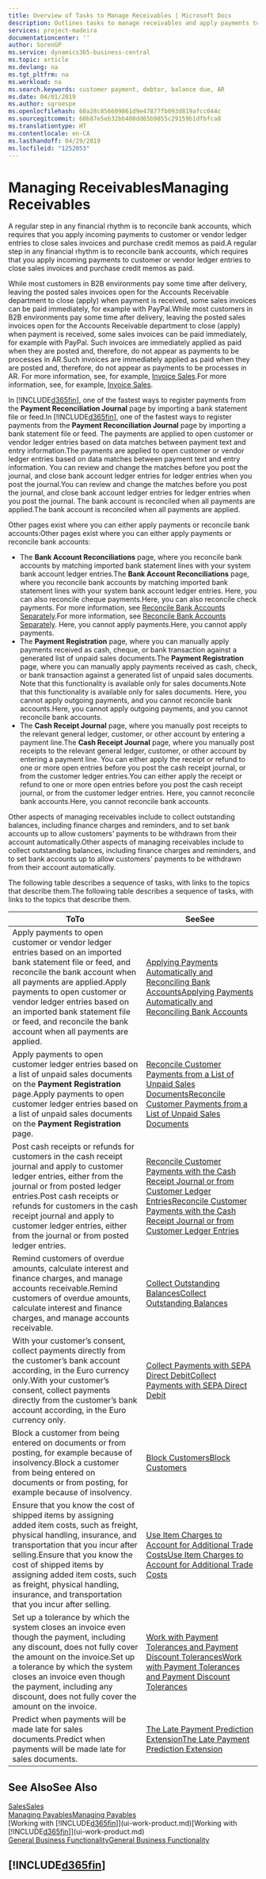 ```yaml
---
title: Overview of Tasks to Manage Receivables | Microsoft Docs
description: Outlines tasks to manage receivables and apply payments to customer or vendor ledger entries.
services: project-madeira
documentationcenter: ''
author: SorenGP
ms.service: dynamics365-business-central
ms.topic: article
ms.devlang: na
ms.tgt_pltfrm: na
ms.workload: na
ms.search.keywords: customer payment, debtor, balance due, AR
ms.date: 04/01/2019
ms.author: sgroespe
ms.openlocfilehash: 60a28c856609861d9e47877fb093d819afcc044c
ms.sourcegitcommit: 60b87e5eb32bb408dd65b9855c29159b1dfbfca8
ms.translationtype: HT
ms.contentlocale: en-CA
ms.lasthandoff: 04/29/2019
ms.locfileid: "1252053"
---
```

# <a name="managing-receivables"></a><span data-ttu-id="ea03d-103">Managing Receivables</span><span class="sxs-lookup"><span data-stu-id="ea03d-103">Managing Receivables</span></span>
<span data-ttu-id="ea03d-104">A regular step in any financial rhythm is to reconcile bank accounts, which requires that you apply incoming payments to customer or vendor ledger entries to close sales invoices and purchase credit memos as paid.</span><span class="sxs-lookup"><span data-stu-id="ea03d-104">A regular step in any financial rhythm is to reconcile bank accounts, which requires that you apply incoming payments to customer or vendor ledger entries to close sales invoices and purchase credit memos as paid.</span></span>

<span data-ttu-id="ea03d-105">While most customers in B2B environments pay some time after delivery, leaving the posted sales invoices open for the Accounts Receivable department to close (apply) when payment is received, some sales invoices can be paid immediately, for example with PayPal.</span><span class="sxs-lookup"><span data-stu-id="ea03d-105">While most customers in B2B environments pay some time after delivery, leaving the posted sales invoices open for the Accounts Receivable department to close (apply) when payment is received, some sales invoices can be paid immediately, for example with PayPal.</span></span> <span data-ttu-id="ea03d-106">Such invoices are immediately applied as paid when they are posted and, therefore, do not appear as payments to be processes in AR.</span><span class="sxs-lookup"><span data-stu-id="ea03d-106">Such invoices are immediately applied as paid when they are posted and, therefore, do not appear as payments to be processes in AR.</span></span> <span data-ttu-id="ea03d-107">For more information, see, for example, [Invoice Sales](sales-how-invoice-sales.md).</span><span class="sxs-lookup"><span data-stu-id="ea03d-107">For more information, see, for example, [Invoice Sales](sales-how-invoice-sales.md).</span></span>  

<span data-ttu-id="ea03d-108">In [!INCLUDE[d365fin](includes/d365fin_md.md)], one of the fastest ways to register payments from the **Payment Reconciliation Journal** page by importing a bank statement file or feed.</span><span class="sxs-lookup"><span data-stu-id="ea03d-108">In [!INCLUDE[d365fin](includes/d365fin_md.md)], one of the fastest ways to register payments from the **Payment Reconciliation Journal** page by importing a bank statement file or feed.</span></span> <span data-ttu-id="ea03d-109">The payments are applied to open customer or vendor ledger entries based on data matches between payment text and entry information.</span><span class="sxs-lookup"><span data-stu-id="ea03d-109">The payments are applied to open customer or vendor ledger entries based on data matches between payment text and entry information.</span></span> <span data-ttu-id="ea03d-110">You can review and change the matches before you post the journal, and close bank account ledger entries for ledger entries when you post the journal.</span><span class="sxs-lookup"><span data-stu-id="ea03d-110">You can review and change the matches before you post the journal, and close bank account ledger entries for ledger entries when you post the journal.</span></span> <span data-ttu-id="ea03d-111">The bank account is reconciled when all payments are applied.</span><span class="sxs-lookup"><span data-stu-id="ea03d-111">The bank account is reconciled when all payments are applied.</span></span>

<span data-ttu-id="ea03d-112">Other pages exist where you can either apply payments or reconcile bank accounts:</span><span class="sxs-lookup"><span data-stu-id="ea03d-112">Other pages exist where you can either apply payments or reconcile bank accounts:</span></span>

* <span data-ttu-id="ea03d-113">The **Bank Account Reconciliations** page, where you reconcile bank accounts by matching imported bank statement lines with your system bank account ledger entries.</span><span class="sxs-lookup"><span data-stu-id="ea03d-113">The **Bank Account Reconciliations** page, where you reconcile bank accounts by matching imported bank statement lines with your system bank account ledger entries.</span></span> <span data-ttu-id="ea03d-114">Here, you can also reconcile cheque payments.</span><span class="sxs-lookup"><span data-stu-id="ea03d-114">Here, you can also reconcile check payments.</span></span> <span data-ttu-id="ea03d-115">For more information, see [Reconcile Bank Accounts Separately](bank-how-reconcile-bank-accounts-separately.md).</span><span class="sxs-lookup"><span data-stu-id="ea03d-115">For more information, see [Reconcile Bank Accounts Separately](bank-how-reconcile-bank-accounts-separately.md).</span></span> <span data-ttu-id="ea03d-116">Here, you cannot apply payments.</span><span class="sxs-lookup"><span data-stu-id="ea03d-116">Here, you cannot apply payments.</span></span>
* <span data-ttu-id="ea03d-117">The **Payment Registration** page, where you can manually apply payments received as cash, cheque, or bank transaction against a generated list of unpaid sales documents.</span><span class="sxs-lookup"><span data-stu-id="ea03d-117">The **Payment Registration** page, where you can manually apply payments received as cash, check, or bank transaction against a generated list of unpaid sales documents.</span></span> <span data-ttu-id="ea03d-118">Note that this functionality is available only for sales documents.</span><span class="sxs-lookup"><span data-stu-id="ea03d-118">Note that this functionality is available only for sales documents.</span></span> <span data-ttu-id="ea03d-119">Here, you cannot apply outgoing payments, and you cannot reconcile bank accounts.</span><span class="sxs-lookup"><span data-stu-id="ea03d-119">Here, you cannot apply outgoing payments, and you cannot reconcile bank accounts.</span></span>
* <span data-ttu-id="ea03d-120">The **Cash Receipt Journal** page, where you manually post receipts to the relevant general ledger, customer, or other account by entering a payment line.</span><span class="sxs-lookup"><span data-stu-id="ea03d-120">The **Cash Receipt Journal** page, where you manually post receipts to the relevant general ledger, customer, or other account by entering a payment line.</span></span> <span data-ttu-id="ea03d-121">You can either apply the receipt or refund to one or more open entries before you post the cash receipt journal, or from the customer ledger entries.</span><span class="sxs-lookup"><span data-stu-id="ea03d-121">You can either apply the receipt or refund to one or more open entries before you post the cash receipt journal, or from the customer ledger entries.</span></span> <span data-ttu-id="ea03d-122">Here, you cannot reconcile bank accounts.</span><span class="sxs-lookup"><span data-stu-id="ea03d-122">Here, you cannot reconcile bank accounts.</span></span>  

<span data-ttu-id="ea03d-123">Other aspects of managing receivables include to collect outstanding balances, including finance charges and reminders, and to set bank accounts up to allow customers' payments to be withdrawn from their account automatically.</span><span class="sxs-lookup"><span data-stu-id="ea03d-123">Other aspects of managing receivables include to collect outstanding balances, including finance charges and reminders, and to set bank accounts up to allow customers' payments to be withdrawn from their account automatically.</span></span>

<span data-ttu-id="ea03d-124">The following table describes a sequence of tasks, with links to the topics that describe them.</span><span class="sxs-lookup"><span data-stu-id="ea03d-124">The following table describes a sequence of tasks, with links to the topics that describe them.</span></span>  

| <span data-ttu-id="ea03d-125">To</span><span class="sxs-lookup"><span data-stu-id="ea03d-125">To</span></span> | <span data-ttu-id="ea03d-126">See</span><span class="sxs-lookup"><span data-stu-id="ea03d-126">See</span></span> |
| --- | --- |
| <span data-ttu-id="ea03d-127">Apply payments to open customer or vendor ledger entries based on an imported bank statement file or feed, and reconcile the bank account when all payments are applied.</span><span class="sxs-lookup"><span data-stu-id="ea03d-127">Apply payments to open customer or vendor ledger entries based on an imported bank statement file or feed, and reconcile the bank account when all payments are applied.</span></span> |[<span data-ttu-id="ea03d-128">Applying Payments Automatically and Reconciling Bank Accounts</span><span class="sxs-lookup"><span data-stu-id="ea03d-128">Applying Payments Automatically and Reconciling Bank Accounts</span></span>](receivables-apply-payments-auto-reconcile-bank-accounts.md) |
| <span data-ttu-id="ea03d-129">Apply payments to open customer ledger entries based on a list of unpaid sales documents on the **Payment Registration** page.</span><span class="sxs-lookup"><span data-stu-id="ea03d-129">Apply payments to open customer ledger entries based on a list of unpaid sales documents on the **Payment Registration** page.</span></span> |[<span data-ttu-id="ea03d-130">Reconcile Customer Payments from a List of Unpaid Sales Documents</span><span class="sxs-lookup"><span data-stu-id="ea03d-130">Reconcile Customer Payments from a List of Unpaid Sales Documents</span></span>](receivables-how-reconcile-customer-payments-list-unpaid-sales-documents.md) |
| <span data-ttu-id="ea03d-131">Post cash receipts or refunds for customers in the cash receipt journal and apply to customer ledger entries, either from the journal or from posted ledger entries.</span><span class="sxs-lookup"><span data-stu-id="ea03d-131">Post cash receipts or refunds for customers in the cash receipt journal and apply to customer ledger entries, either from the journal or from posted ledger entries.</span></span> |[<span data-ttu-id="ea03d-132">Reconcile Customer Payments with the Cash Receipt Journal or from Customer Ledger Entries</span><span class="sxs-lookup"><span data-stu-id="ea03d-132">Reconcile Customer Payments with the Cash Receipt Journal or from Customer Ledger Entries</span></span>](receivables-how-apply-sales-transactions-manually.md) |
| <span data-ttu-id="ea03d-133">Remind customers of overdue amounts, calculate interest and finance charges, and manage accounts receivable.</span><span class="sxs-lookup"><span data-stu-id="ea03d-133">Remind customers of overdue amounts, calculate interest and finance charges, and manage accounts receivable.</span></span> |[<span data-ttu-id="ea03d-134">Collect Outstanding Balances</span><span class="sxs-lookup"><span data-stu-id="ea03d-134">Collect Outstanding Balances</span></span>](receivables-collect-outstanding-balances.md) |
|<span data-ttu-id="ea03d-135">With your customer’s consent, collect payments directly from the customer’s bank account according, in the Euro currency only.</span><span class="sxs-lookup"><span data-stu-id="ea03d-135">With your customer’s consent, collect payments directly from the customer’s bank account according, in the Euro currency only.</span></span>|[<span data-ttu-id="ea03d-136">Collect Payments with SEPA Direct Debit</span><span class="sxs-lookup"><span data-stu-id="ea03d-136">Collect Payments with SEPA Direct Debit</span></span>](finance-collect-payments-with-sepa-direct-debit.md)|
|<span data-ttu-id="ea03d-137">Block a customer from being entered on documents or from posting, for example because of insolvency.</span><span class="sxs-lookup"><span data-stu-id="ea03d-137">Block a customer from being entered on documents or from posting, for example because of insolvency.</span></span>|[<span data-ttu-id="ea03d-138">Block Customers</span><span class="sxs-lookup"><span data-stu-id="ea03d-138">Block Customers</span></span>](receivables-how-block-customers.md)|
|<span data-ttu-id="ea03d-139">Ensure that you know the cost of shipped items by assigning added item costs, such as freight, physical handling, insurance, and transportation that you incur after selling.</span><span class="sxs-lookup"><span data-stu-id="ea03d-139">Ensure that you know the cost of shipped items by assigning added item costs, such as freight, physical handling, insurance, and transportation that you incur after selling.</span></span>|[<span data-ttu-id="ea03d-140">Use Item Charges to Account for Additional Trade Costs</span><span class="sxs-lookup"><span data-stu-id="ea03d-140">Use Item Charges to Account for Additional Trade Costs</span></span>](payables-how-assign-item-charges.md)|
|<span data-ttu-id="ea03d-141">Set up a tolerance by which the system closes an invoice even though the payment, including any discount, does not fully cover the amount on the invoice.</span><span class="sxs-lookup"><span data-stu-id="ea03d-141">Set up a tolerance by which the system closes an invoice even though the payment, including any discount, does not fully cover the amount on the invoice.</span></span>|[<span data-ttu-id="ea03d-142">Work with Payment Tolerances and Payment Discount Tolerances</span><span class="sxs-lookup"><span data-stu-id="ea03d-142">Work with Payment Tolerances and Payment Discount Tolerances</span></span>](finance-payment-tolerance-and-payment-discount-tolerance.md)|
| <span data-ttu-id="ea03d-143">Predict when payments will be made late for sales documents.</span><span class="sxs-lookup"><span data-stu-id="ea03d-143">Predict when payments will be made late for sales documents.</span></span> | [<span data-ttu-id="ea03d-144">The Late Payment Prediction Extension</span><span class="sxs-lookup"><span data-stu-id="ea03d-144">The Late Payment Prediction Extension</span></span>](ui-extensions-late-payment-prediction.md) |
## <a name="see-also"></a><span data-ttu-id="ea03d-145">See Also</span><span class="sxs-lookup"><span data-stu-id="ea03d-145">See Also</span></span>
[<span data-ttu-id="ea03d-146">Sales</span><span class="sxs-lookup"><span data-stu-id="ea03d-146">Sales</span></span>](sales-manage-sales.md)  
[<span data-ttu-id="ea03d-147">Managing Payables</span><span class="sxs-lookup"><span data-stu-id="ea03d-147">Managing Payables</span></span>](payables-manage-payables.md)  
<span data-ttu-id="ea03d-148">[Working with [!INCLUDE[d365fin](includes/d365fin_md.md)]](ui-work-product.md)</span><span class="sxs-lookup"><span data-stu-id="ea03d-148">[Working with [!INCLUDE[d365fin](includes/d365fin_md.md)]](ui-work-product.md)</span></span>  
[<span data-ttu-id="ea03d-149">General Business Functionality</span><span class="sxs-lookup"><span data-stu-id="ea03d-149">General Business Functionality</span></span>](ui-across-business-areas.md)

## [!INCLUDE[d365fin](includes/free_trial_md.md)]  
